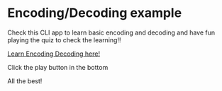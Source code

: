 # Encoding/Decoding example

Check this CLI app to learn basic encoding and decoding and have fun playing the quiz to check the learning!!

[Learn Encoding Decoding here!](https://repl.it/@Rakshithkakathk/encodingdecoding-basics?embed=1&output=1)

Click the play button in the bottom

All the best!